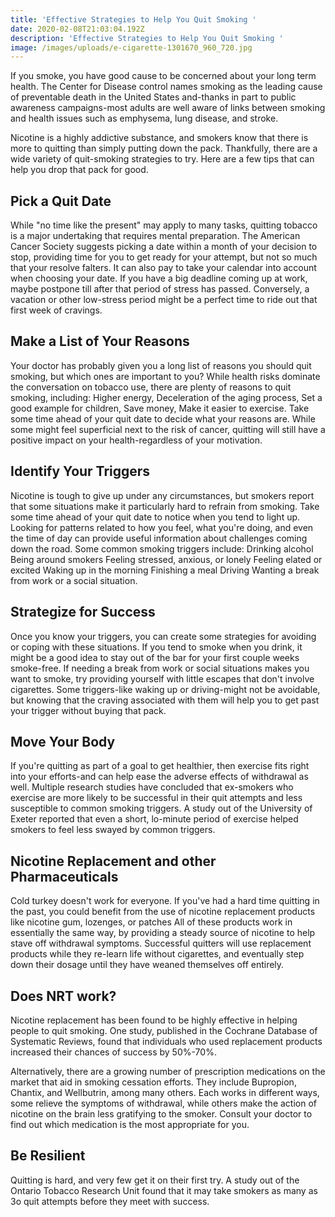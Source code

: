 ```yaml
---
title: 'Effective Strategies to Help You Quit Smoking '
date: 2020-02-08T21:03:04.192Z
description: 'Effective Strategies to Help You Quit Smoking '
image: /images/uploads/e-cigarette-1301670_960_720.jpg
---
```

If you smoke, you have good cause to be concerned about your long term health. The Center for Disease control names smoking as the leading cause of preventable death in the United States and-thanks in part to public awareness campaigns-most adults are well aware of links between smoking and health issues such as emphysema, lung disease, and stroke. 

Nicotine is a highly addictive substance, and smokers know that there is more to quitting than simply putting down the pack. Thankfully, there are a wide variety of quit-smoking strategies to try. Here are a few tips that can help you drop that pack for good.

## Pick a Quit Date 

While "no time like the present" may apply to many tasks, quitting tobacco is a major undertaking that requires mental preparation. The American Cancer Society suggests picking a date within a month of your decision to stop, providing time for you to get ready for your attempt, but not so much that your resolve falters.  It can also pay to take your calendar into account when choosing your date. If you have a big deadline coming up at work, maybe postpone till after that period of stress has passed. Conversely, a vacation or other low-stress period might be a perfect time to ride out that first week of cravings. 

## Make a List of Your Reasons 

Your doctor has probably given you a long list of reasons you should quit smoking, but which ones are important to you? While health risks dominate the conversation on tobacco use, there are plenty of reasons to quit smoking, including:  Higher energy, Deceleration of the aging process, Set a good example for children, Save money, Make it easier to exercise. Take some time ahead of your quit date to decide what your reasons are. While some might feel superficial next to the risk of cancer, quitting will still have a positive impact on your health-regardless of your motivation. 

## Identify Your Triggers 

Nicotine is tough to give up under any circumstances, but smokers report that some situations make it particularly hard to refrain from smoking. Take some time ahead of your quit date to notice when you tend to light up. Looking for patterns related to how you feel, what you're doing, and even the time of day can provide useful information about challenges coming down the road. Some common smoking triggers include:  Drinking alcohol Being around smokers Feeling stressed, anxious, or lonely Feeling elated or excited Waking up in the morning Finishing a meal Driving Wanting a break from work or a social situation.

## Strategize for Success 

Once you know your triggers, you can create some strategies for avoiding or coping with these situations. If you tend to smoke when you drink, it might be a good idea to stay out of the bar for your first couple weeks smoke-free. If needing a break from work or social situations makes you want to smoke, try providing yourself with little escapes that don't involve cigarettes. Some triggers-like waking up or driving-might not be avoidable, but knowing that the craving associated with them will help you to get past your trigger without buying that pack. 

## Move Your Body 

If you're quitting as part of a goal to get healthier, then exercise fits right into your efforts-and can help ease the adverse effects of withdrawal as well.  Multiple research studies have concluded that ex-smokers who exercise are more likely to be successful in their quit attempts and less susceptible to common smoking triggers. A study out of the University of Exeter reported that even a short, lo-minute period of exercise helped smokers to feel less swayed by common triggers. 

## Nicotine Replacement and other Pharmaceuticals 

Cold turkey doesn't work for everyone. If you've had a hard time quitting in the past, you could benefit from the use of nicotine replacement products like nicotine gum, lozenges, or patches All of these products work in essentially the same way, by providing a steady source of nicotine to help stave off withdrawal symptoms. Successful quitters will use replacement products while they re-learn life without cigarettes, and eventually step down their dosage until they have weaned themselves off entirely. 

## Does NRT work?

Nicotine replacement has been found to be highly effective in helping people to quit smoking. One study, published in the Cochrane Database of Systematic Reviews, found that individuals who used replacement products increased their chances of success by 50%-70%.

Alternatively, there are a growing number of prescription medications on the market that aid in smoking cessation efforts. They include Bupropion, Chantix, and Wellbutrin, among many others. Each works in different ways, some relieve the symptoms of withdrawal, while others make the action of nicotine on the brain less gratifying to the smoker. Consult your doctor to find out which medication is the most appropriate for you. 

## Be Resilient 

Quitting is hard, and very few get it on their first try. A study out of the Ontario Tobacco Research Unit found that it may take smokers as many as 3o quit attempts before they meet with success.
